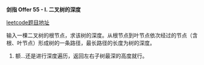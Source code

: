 **剑指 Offer 55 - I. 二叉树的深度**

[leetcode题目地址](https://leetcode-cn.com/problems/er-cha-shu-de-shen-du-lcof/)
  
输入一棵二叉树的根节点，求该树的深度。从根节点到叶节点依次经过的节点（含根、叶节点）形成树的一条路径，最长路径的长度为树的深度。

1. 额...还是进行深度遍历，返回左右子树最深的高度就行。

